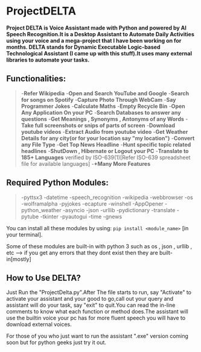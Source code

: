 # ProjectDELTA
**Project DELTA is Voice Assistant made with Python and powered by AI Speech Recognition.It is a Desktop Assistant to Automate Daily Activities using your voice and a mega-project that I have been working on for months. DELTA stands for Dynamic Executable Logic-based Technological Assistant (I came up  with this stuff).It uses many external libraries to automate your tasks.**


## Functionalities:
>-**Refer Wikipedia**
-**Open and Search YouTube and Google**
-**Search for songs on Spotify**
-**Capture Photo Through WebCam**
-**Say Programmer Jokes**
-**Calculate Maths**
-**Empty Recycle Bin**
-**Open Any Application On your PC**
-**Search Databases to answer any questions**
-**Get Meanings , Synonyms , Antonyms of any Words**
-**Take full screenshots or snips of parts of screen**
-**Download youtube videos**
-**Extract Audio from youtube video**
-**Get Weather Details for any city(or for your location say "my location")**
-**Convert any File Type**
-**Get Top News Headline** 
-**Hunt specific topic related headlines**
-**ShutDown , Hibernate or Logout your PC**
-**Translate to 185+ Languages** verified by ISO-639(1)[Refer ISO-639 spreadsheet file for available languages]
-**+Many More Features**


## Required Python Modules:
 >-pyttsx3
 -datetime
 -speech_recognition
 -wikipedia
 -webbrowser
 -os
 -wolframalpha 
 -pyjokes 
 -ecapture 
 -winshell
 -AppOpener 
 -python_weather 
 -asyncio
 -json 
 -urllib
 -pydictionary
 -translate
 -pytube 
 -tkinter
 -pyautogui 
 -time 
 -gnews 

You can install all these modules by using:
`pip install <module_name>` [in your terminal].


Some of these modules are built-in with python 3 such as os , json , urllib , etc --> if you get any errors that they dont exist then they are built-in[mostly]

## How to Use DELTA?

Just Run the "ProjectDelta.py".After The file starts to run, say "Activate" to activate your assistant and your good to go,call out your query and assistant will do your task, say "exit" to quit.You can read the in-line comments to know what each function or method does.The assistant will use the builtin voice your pc has for more fluent speech you will have to download external voices. 

For those of you who just want to run the assistant ".exe" version coming soon but for python geeks just try it out.
